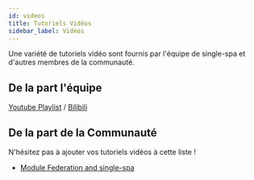 ```yaml
---
id: videos
title: Tutoriels Vidéos
sidebar_label: Vidéos
---
```


Une variété de tutoriels vidéo sont fournis  par l'équipe de single-spa et d'autres membres de la communauté.

## De la part l'équipe

[Youtube Playlist](https://www.youtube.com/playlist?list=PLLUD8RtHvsAOhtHnyGx57EYXoaNsxGrTU) / [Bilibili](https://space.bilibili.com/495254378)

## De la part de la Communauté

N'hésitez pas à ajouter vos tutoriels vidéos à cette liste !

- [Module Federation and single-spa](https://www.youtube.com/watch?v=wxnwPLLIJCY)
